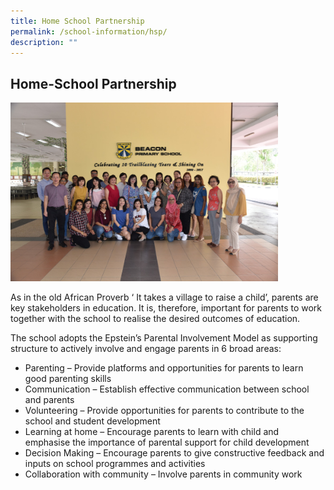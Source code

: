 ```yaml
---
title: Home School Partnership
permalink: /school-information/hsp/
description: ""
---
```

## Home-School Partnership

<img src="/images/PV_1_whole group.jpeg" style="width:85%">

As in the old African Proverb ‘ It takes a village to raise a child’, parents are key stakeholders in education. It is, therefore, important for parents to work together with the school to realise the desired outcomes of education.

The school adopts the Epstein’s Parental Involvement Model as supporting structure to actively involve and engage parents in 6 broad areas:

*   Parenting – Provide platforms and opportunities for parents to learn good parenting skills
*   Communication – Establish effective communication between school and parents
*   Volunteering – Provide opportunities for parents to contribute to the school and student development
*   Learning at home – Encourage parents to learn with child and emphasise the importance of parental support for child development
*   Decision Making – Encourage parents to give constructive feedback and inputs on school programmes and activities
*   Collaboration with community – Involve parents in community work